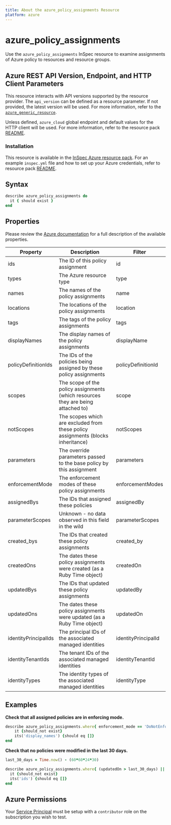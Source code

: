 ```yaml
---
title: About the azure_policy_assignments Resource
platform: azure
---
```


# azure_policy_assignments

Use the `azure_policy_assignments` InSpec resource to examine assignments of Azure policy to resources and resource groups.

## Azure REST API Version, Endpoint, and HTTP Client Parameters

This resource interacts with API versions supported by the resource provider.
The `api_version` can be defined as a resource parameter.
If not provided, the latest version will be used.
For more information, refer to the [`azure_generic_resource`](azure_generic_resource.md).

Unless defined, `azure_cloud` global endpoint and default values for the HTTP client will be used.
For more information, refer to the resource pack [README](../../README.md).

### Installation

This resource is available in the [InSpec Azure resource pack](https://github.com/inspec/inspec-azure).
For an example `inspec.yml` file and how to set up your Azure credentials, refer to resource pack [README](../../README.md#Service-Principal).

## Syntax

```ruby
describe azure_policy_assignments do
  it { should exist }
end
```

## Properties

Please review the [Azure documentation](https://docs.microsoft.com/en-us/rest/api/policy/policyassignments/list#policyassignment) for a full description of the available properties.

| Property             | Description                                                                              | Filter              |
|----------------------|------------------------------------------------------------------------------------------|---------------------|
| ids                  | The ID of this policy assignment                                                         | id                  |
| types                | The Azure resource type                                                                  | type                |
| names                | The names of the policy assignments                                                      | name                |
| locations            | The locations of the policy assignments                                                  | location            |
| tags                 | The tags of the policy assignments                                                       | tags                |
| displayNames         | The display names of the policy assignments                                              | displayName         |
| policyDefinitionIds  | The IDs of the policies being assigned by these policy assignments                       | policyDefinitionId  |
| scopes               | The scope of the policy assignments (which resources they are being attached to)         | scope               |
| notScopes            | The scopes which are excluded from these policy assignments (blocks inheritance)         | notScopes           |
| parameters           | The override parameters passed to the base policy by this assignment                     | parameters          |
| enforcementMode      | The enforcement modes of these policy assignments                                        | enforcementModes    |
| assignedBys          | The IDs that assigned these policies                                                     | assignedBy          |
| parameterScopes      | Unknown - no data observed in this field in the wild                                     | parameterScopes     |
| created_bys          | The IDs that created these policy assignments                                            | created_by          |
| createdOns           | The dates these policy assignments were created (as a Ruby Time object)                  | createdOn           |
| updatedBys           | The IDs that updated these policy assignments                                            | updatedBy           |
| updatedOns           | The dates these policy assignments were updated (as a Ruby Time object)                  | updatedOn           |
| identityPrincipalIds | The principal IDs of the associated managed identities                                   | identityPrincipalId |
| identityTenantIds    | The tenant IDs of the associated managed identities                                      | identityTenantId    |
| identityTypes        | The identity types of the associated managed identities                                  | identityType        |

## Examples

**Check that all assigned policies are in enforcing mode.**

```ruby
describe azure_policy_assignments.where{ enforcement_mode == 'DoNotEnforce' } do
    it {should_not exist}
    its('display_names') {should eq []}
end
```

**Check that no policies were modified in the last 30 days.**

```ruby
last_30_days = Time.now() - (60*60*24*30)

describe azure_policy_assignments.where{ (updatedOn > last_30_days) || (createdOn > last_30_days) } do
  it {should_not exist}
  its('ids') {should eq []}
end
```

## Azure Permissions

Your [Service Principal](https://docs.microsoft.com/en-us/azure/azure-resource-manager/resource-group-create-service-principal-portal) must be setup with a `contributor` role on the subscription you wish to test.
